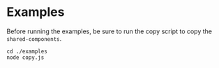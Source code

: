 # Examples

Before running the examples, be sure to run the copy script to copy the `shared-components`.

```
cd ./examples
node copy.js
```
